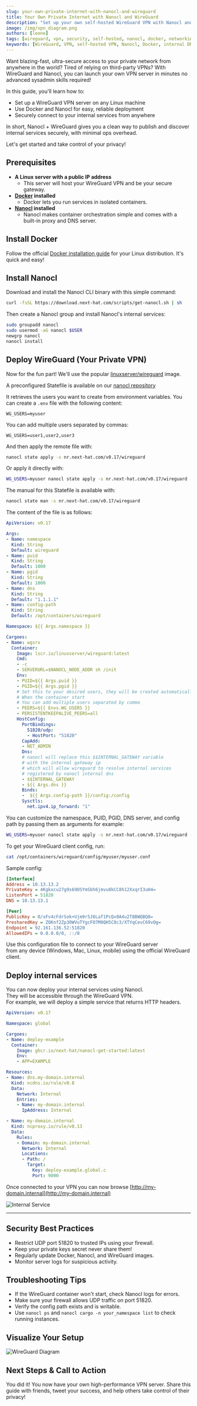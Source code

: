 ```yaml
---
slug: your-own-private-internet-with-nanocl-and-wireguard
title: Your Own Private Internet with Nanocl and WireGuard
description: "Set up your own self-hosted WireGuard VPN with Nanocl and Docker deploy in minutes, manage peers, and securely access internal services via Nanocl DNS and proxy."
image: /img/vpn_diagram.png
authors: [leone]
tags: [wireguard, vpn, security, self-hosted, nanocl, docker, networking, privacy, devops, cloud]
keywords: [WireGuard, VPN, self-hosted VPN, Nanocl, Docker, internal DNS, reverse proxy, private network, security, DevOps, tutorial]
---
```


Want blazing-fast, ultra-secure access to your private network from anywhere in the world? Tired of relying on third-party VPNs? With WireGuard and Nanocl, you can launch your own VPN server in minutes no advanced sysadmin skills required!

<!-- truncate -->

In this guide, you'll learn how to:
- Set up a WireGuard VPN server on any Linux machine
- Use Docker and Nanocl for easy, reliable deployment
- Securely connect to your internal services from anywhere

In short, Nanocl + WireGuard gives you a clean way to publish and discover internal services securely, with minimal ops overhead.

Let's get started and take control of your privacy!

## Prerequisites

- **A Linux server with a public IP address**
  - This server will host your WireGuard VPN and be your secure gateway.
- **[Docker][docker] installed**
  - Docker lets you run services in isolated containers.
- **[Nanocl][nanocl] installed**
  - Nanocl makes container orchestration simple and comes with a built-in proxy and DNS server.

## Install Docker

Follow the official [Docker installation guide][docker] for your Linux distribution. It's quick and easy!

## Install Nanocl

Download and install the Nanocl CLI binary with this simple command:

```bash
curl -fsSL https://download.next-hat.com/scripts/get-nanocl.sh | sh
```

Then create a Nanocl group and install Nanocl's internal services:

```bash
sudo groupadd nanocl
sudo usermod -aG nanocl $USER
newgrp nanocl
nanocl install
```

## Deploy WireGuard (Your Private VPN)

Now for the fun part! We'll use the popular [linuxserver/wireguard](https://hub.docker.com/r/linuxserver/wireguard) image.

A preconfigured Statefile is available on our [nanocl repository](https://nr.next-hat.com)

It retrieves the users you want to create from environment variables.
You can create a `.env` file with the following content:

```env
WG_USERS=myuser
```

You can add multiple users separated by commas:

```env
WG_USERS=user1,user2,user3
```

And then apply the remote file with:

```bash
nanocl state apply -s nr.next-hat.com/v0.17/wireguard
```

Or apply it directly with:

```bash
WG_USERS=myuser nanocl state apply -s nr.next-hat.com/v0.17/wireguard
```

The manual for this Statefile is available with:

```bash
nanocl state man -s nr.next-hat.com/v0.17/wireguard
```

The content of the file is as follows:

```yaml
ApiVersion: v0.17

Args:
- Name: namespace
  Kind: String
  Default: wireguard
- Name: puid
  Kind: String
  Default: 1000
- Name: pgid
  Kind: String
  Default: 1000
- Name: dns
  Kind: String
  Default: "1.1.1.1"
- Name: config-path
  Kind: String
  Default: /opt/containers/wireguard

Namespace: ${{ Args.namespace }}

Cargoes:
- Name: wgsrv
  Container:
    Image: lscr.io/linuxserver/wireguard:latest
    Cmd:
    - -c
    - SERVERURL=$NANOCL_NODE_ADDR sh /init
    Env:
    - PUID=${{ Args.puid }}
    - PGID=${{ Args.pgid }}
    # Set this to your desired users, they will be created automatically
    # When the container start
    # You can add multiple users separated by comma
    - PEERS=${{ Envs.WG_USERS }}
    - PERSISTENTKEEPALIVE_PEERS=all
    HostConfig:
      PortBindings:
        51820/udp:
        - HostPort: "51820"
      CapAdd:
      - NET_ADMIN
      Dns:
      # nanocl will replace this $$INTERNAL_GATEWAY variable
      # with the internal gateway ip
      # which will allow wireguard to resolve internal services
      # registered by nanocl internal dns
      - $$INTERNAL_GATEWAY
      - ${{ Args.dns }}
      Binds:
      -  ${{ Args.config-path }}/config:/config
      Sysctls:
        net.ipv4.ip_forward: "1"
```

You can customize the namespace, PUID, PGID, DNS server, and config path by passing them as arguments for example:

```bash
WG_USERS=myuser nanocl state apply -s nr.next-hat.com/v0.17/wireguard -- --config-path /my/custom/path --puid 1001 --pgid 1001 --dns 8.8.8.8
```

To get your WireGuard client config, run:

```bash
cat /opt/containers/wireguard/config/myuser/myuser.conf
```

Sample config:

```ini
[Interface]
Address = 10.13.13.2
PrivateKey = 4Kgkxcu27g9s69OSYmSbh6jmvu8kCC8h12XxqrI3uH4=
ListenPort = 51820
DNS = 10.13.13.1

[Peer]
PublicKey = O/xFv4cFdrSok+Ujm9r5J6Laf1PcQv0A4u2T8BWQBQ8=
PresharedKey = ZOKnf2Zp30WVuTYgcFO7M0QH5C0c3/XTYqCevC69vOg=
Endpoint = 92.161.136.52:51820
AllowedIPs = 0.0.0.0/0, ::/0
```

Use this configuration file to connect to your WireGuard server<br/> from any device (Windows, Mac, Linux, mobile) using the official WireGuard client.

## Deploy internal services

You can now deploy your internal services using Nanocl.<br/>
They will be accessible through the WireGuard VPN.<br/>
For example, we will deploy a simple service that returns HTTP headers.

```yaml
ApiVersion: v0.17

Namespace: global

Cargoes:
- Name: deploy-example
  Container:
    Image: ghcr.io/next-hat/nanocl-get-started:latest
    Env:
    - APP=EXAMPLE

Resources:
- Name: dns.my-domain.internal
  Kind: ncdns.io/rule/v0.8
  Data:
    Network: Internal
    Entries:
    - Name: my-domain.internal
      IpAddress: Internal

- Name: my-domain.internal
  Kind: ncproxy.io/rule/v0.13
  Data:
    Rules:
    - Domain: my-domain.internal
      Network: Internal
      Locations:
      - Path: /
        Target:
          Key: deploy-example.global.c
          Port: 9000
```

Once connected to your VPN you can now browse [http://my-domain.internal](http://my-domain.internal)

![Internal Service](/img/internal_service.png)

---

## Security Best Practices

- Restrict UDP port 51820 to trusted IPs using your firewall.
- Keep your private keys secret never share them!
- Regularly update Docker, Nanocl, and WireGuard images.
- Monitor server logs for suspicious activity.

## Troubleshooting Tips

- If the WireGuard container won't start, check Nanocl logs for errors.
- Make sure your firewall allows UDP traffic on port 51820.
- Verify the config path exists and is writable.
- Use `nanocl ps` and `nanocl cargo -n your_namespace list` to check running instances.

## Visualize Your Setup

![WireGuard Diagram](/img/vpn_diagram.png)

## Next Steps & Call to Action

You did it! You now have your own high-performance VPN server. Share this guide with friends, tweet your success, and help others take control of their privacy!

[docker]: https://docs.docker.com/get-docker/
[nanocl]: https://docs.next-hat.com/guides/nanocl/overview
[nanocl-install]: https://docs.next-hat.com/manuals/nanocl/install/overview
